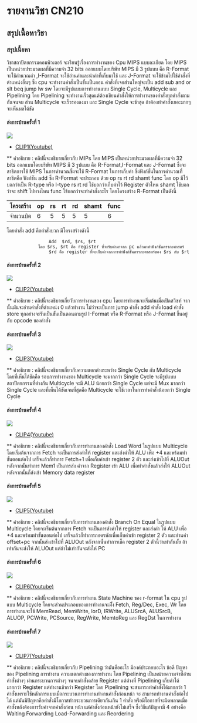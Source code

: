 # รายงานวิชา CN210

## สรุปเนื้อหาวิชา

### สรุปเนื้อหา
วิชาสถาปัตยกรรมคอมพิวเตอร์ จะเรียนรู้เรื่องการทำงานของ Cpu MIPS แบบละเอียด โดย MIPS เป็นหน่วยประมวลผลที่มีความจำ 32 bits ออกแบบโดยบริษัท MIPS มี 3 รูปแบบ 
คือ R-Format จะใช้คำนวณค่า ,I-Format จะใช้อ่านค่าและนำค่าที่เก็บมาใช้ และ J-Format จะใช้ข้ามไปใช้คำสั่งที่ตำแหน่งอื่นๆ ซึ่ง cpu จะทำงานคำสั่งเป็นขั้นเป็นตอน คำสั่งที่เจอส่วนใหญ่จะเป็น add sub and or slt beq jump lw sw โดยจะมีรูปแบบการทำงานแบบ Single Cycle, Multicycle และ Pipelining โดย Pipelining จะทำงานเร็วสุดแต่ต้องเขียนคำสั่งให้การทำงานของคำสั่งทุกคำสั่งตามกันจนจบ ส่วน Multicycle จะเร็วรองลงมา และ Single Cycle จะช้าสุด ถ้าต้องทำคำสั่งเยอะมากๆ จะเห็นผลได้ชัด

#### ส่งการบ้านครั้งที่ 1
  ![](Clip1.png)

  * [CLIP1(Youtube)](https://youtu.be/qxfaD4DFBt8)
    
  ** คำอธิบาย : คลิปนี้จะอธิบายเกี่ยวกับ MIPs โดย MIPS เป็นหน่วยประมวลผลที่มีความจำ 32 bits ออกแบบโดยบริษัท MIPS มี 3 รูปแบบ คือ R-Format,I-Format และ
  J-Format ซึ่งจะสาธิตการใช้ MIPS ในการคำนวณซึ่งจะใช้ R-Format ในการเก็บค่า ซึ่งฟังก์ชั่นในการคำนวณที่สาธิตคือ ฟังก์ชัน add ซึ่ง R-Format จะประกอบ
  ด้วย op rs rt rd shamt func โดย op มีไว้บอกว่าเป็น R-type หรือ I-type rs rt rd ใช้บอกว่าเก็บค่าไว้ Register ตัวไหน shamt ใช้บอกว่าจะ 
  shift ไปทางไหน func ใช้บอกว่าจะทำคำสั่งอะไร โดยโครงสร้าง R-Format เป็นดังนี้
               
   | โครงสร้าง | op | rs | rt | rd | shamt | func |      
   |----------|----|----|----|----|-------|------| 
   | จำนวนบิต  | 6  |  5 |  5 |  5 |   5   |   6  | 
   
   โดยคำสั่ง add คือคำสั่งบวก มีโครงสร้างดังนี้
   
                    Add  $rd, $rs, $rt
                โดย $rs, $rt คือ register ที่จะรับค่ามาจาก pc แล้วมาทำฟังก์ชั่นตรรกะศาสตร์
                    $rd คือ register ที่จะเก็บค่าจากการทำฟังก์ชั่นตรรกะศาสตร์ของ $rs กับ $rt
               
               
#### ส่งการบ้านครั้งที่ 2

  ![](Clip2.png)
  
  * [CLIP2(Youtube)](https://youtu.be/QzaD13TMT6o)
  
  ** คำอธิบาย : คลิปนี้จะอธิบายเกี่ยวับการทำงานของ cpu โดยการทำงานจะเริ่มต้นเมื่อเปิดสวิซท์ จากนั้นมันจะอ่านคำสั่งที่ตำแหน่ง 0 แล้วทำงาน ไม่ว่าจะเป็นการ jump คำสั่ง 
               add คำสั่ง load คำสั่ง store ทุกอย่างจะรันเป็นขั้นเป็นตอนตามรูป I-Format หรือ R-Format หรือ J-Format ขึ้นอยู่กับ opcode ของคำสั่ง
  
#### ส่งการบ้านครั้งที่ 3

  ![](Clip3.png)
  
  * [CLIP3(Youtube)](https://youtu.be/hyol9zuLm_Q)
  
  ** คำอธิบาย : คลิปนี้จะอธิบายเกี่ยวกับความแตกต่างระหว่าง Single Cycle กับ Multicycle โดยที่เห็นได้ชัดคือ รอบการทำงานของ Multicycle จะมากกว่า Single 
               Cycle จะมีรูปแบบสถาปัตยกรรมที่ต่างกัน Multicycle จะมี ALU น้อยกว่า Single Cycle แต่จะมี Mux มากกว่า Single Cycle และที่เห็นได้ชัดเจนที่สุดคือ 
               Multicycle จะใช้เวลาในการทำคำสั่งน้อยกว่า Single Cycle
  
#### ส่งการบ้านครั้งที่ 4

  ![](Clip4.png)
  
  * [CLIP4(Youtube)](https://youtu.be/hsoW6MwFPeI)
  
  ** คำอธิบาย : คลิปนี้จะอธิบายเกี่ยวกับการทำงานของคำสั่ง Load Word ในรูปแบบ Multicycle โดยเริ่มต้นจากการ Fetch จะเป็นการส่งค่าให้ register และส่งค่าให้ ALU 
               เพื่อ +4 และพร้อมทำขั้นตอนต่อไป เสร็จแล้วก็ทำการ Fetch+1 เพื่อเก็บค่าเข้า register 2 ตัว และส่งเข้าไปที่ ALUOut หลังจากนั้นทำการ Mem1 เป็นการส่ง
               ค่าจาก Register เข้า ALU เพื่อทำคำสั่งแล้วส่งให้ ALUOut หลังจากนั้นก็ส่งเข้า Memory data register
  
#### ส่งการบ้านครั้งที่ 5
  
  ![](Clip5.png)
  
  * [CLIP5(Youtube)](https://youtu.be/LtYXk1vCkGU)
  
  ** คำอธิบาย : คลิปนี้จะอธิบายเกี่ยวกับการทำงานของคำสั่ง Branch On Equal ในรูปแบบ Multicycle โดยจะเริ่มต้นจากการ Fetch จะเป็นการส่งค่าให้ register และส่งค่า
               ให้ ALU เพื่อ +4 และพร้อมทำขั้นตอนต่อไป เสร็จแล้วก็ทำการถอดรหัสเพื่อเก็บค่าเข้า register 2 ตัว และอ่านค่า offset+pc จากนั้นส่งเข้าไปที่ ALUOut 
               หลังจากนั้นทำการเช็ค register 2 ตัวนี้ว่าเท่ากันมั้ย ถ้าเท่ากันจะส่งให้ ALUOut แต่ถ้าไม่เท่ากันจะส่งให้ PC
  
#### ส่งการบ้านครั้งที่ 6

  ![](Clip6.png)
  
  * [CLIP6(Youtube)](https://youtu.be/pyeTy94TIKw)
  
  ** คำอธิบาย : คลิปนี้จะอธิบายเกี่ยวกับการทำงาน State Machine ของ r-format ใน cpu รูปแบบ Multicycle โดยจะส่วนประกอบของการทำงานจะมีั้ง Fetch, 
               Reg/Dec, Exec, Wr โดยการทำงานจะใช้ MemRead, MemWrite, lorD, IRWrite, ALUSrcA, ALUSrcB, ALUOP, PCWrite, PCSource, RegWrite, 
               MemtoReg และ RegDst ในการทำงาน
  
  #### ส่งการบ้านครั้งที่ 7
 
  ![](Clip7.jpg)
  
   * [CLIP7(Youtube)](https://youtu.be/YiI7OqvRDE0)
  
  ** คำอธิบาย : คลิปนี้จะอธิบายเกี่ยวกับ Pipelining ว่ามันคืออะไร มีองค์ประกอบอะไร ข้อดี ปัญหาของ Pipelining การทำงาน ความแตกต่างของการทำงาน
               โดย Pipelining เป็นหน่วยความจำที่อ่านคำสั่งต่างๆ ผ่านกระบวนการต่างๆ จนจบคำสั่งคล้าย Register แต่ต่างที่ Pipelining เก็บค่าได้มากกว่า Register 
               แต่ทำงานช้ากว่า Register โดย Pipelining จะสามารถทำคำสั่งได้มากกว่า 1 คำสั่งเพราะใช้หลักการแบบเมื่อกระบวนการทำงานทำงานคำสั่งก่อนหน้า จะ
               สามารถทำงานคำสั่งต่อไปได้ แต่มันมีปัญหาคือคำสั่งมีโอกาสทำกระบวนการเดียวกันเกิน 1 คำสั่ง หรือมีโอกาสที่จะผิดพลาดเมื่อคำสั่งหลังต้องการรับค่าจากคำสั่งก่อน
               หน้า แต่คำสั่งก่อนหน้ายังไม่เสร็จ ซึ่งวิธีแก้ปัญหามี 4 อย่างคือ Waiting Forwarding Load-Forwarding และ Reordering
